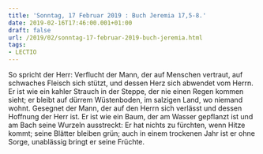 ```yaml
---
title: 'Sonntag, 17 Februar 2019 : Buch Jeremia 17,5-8.'
date: 2019-02-16T17:46:00.001+01:00
draft: false
url: /2019/02/sonntag-17-februar-2019-buch-jeremia.html
tags: 
- LECTIO
---
```


So spricht der Herr: Verflucht der Mann, der auf Menschen vertraut, auf schwaches Fleisch sich stützt, und dessen Herz sich abwendet vom Herrn. Er ist wie ein kahler Strauch in der Steppe, der nie einen Regen kommen sieht; er bleibt auf dürrem Wüstenboden, im salzigen Land, wo niemand wohnt. Gesegnet der Mann, der auf den Herrn sich verlässt und dessen Hoffnung der Herr ist. Er ist wie ein Baum, der am Wasser gepflanzt ist und am Bach seine Wurzeln ausstreckt: Er hat nichts zu fürchten, wenn Hitze kommt; seine Blätter bleiben grün; auch in einem trockenen Jahr ist er ohne Sorge, unablässig bringt er seine Früchte.